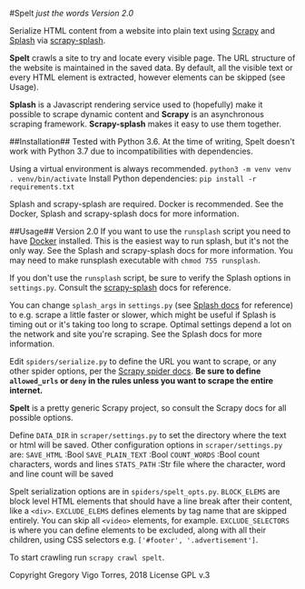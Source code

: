 #Spelt
*just the words*
*Version 2.0*

Serialize HTML content from a website into plain text using [Scrapy](https://doc.scrapy.org/en/latest/intro/overview.html) and [Splash](https://splash.readthedocs.io/en/stable/) via [scrapy-splash](https://github.com/scrapy-plugins/scrapy-splash).

**Spelt** crawls a site to try and locate every visible page. The URL structure of the website is maintained in the saved data. By default, all the visible text or every HTML element is extracted, however elements can be skipped (see Usage).

**Splash** is a Javascript rendering service used to (hopefully) make it possible to scrape dynamic content and **Scrapy** is an asynchronous scraping framework. **Scrapy-splash** makes it easy to use them together.


##Installation##
Tested with Python 3.6.
At the time of writing, Spelt doesn't work with Python 3.7 due to incompatibilities with dependencies.

Using a virtual environment is always recommended.
`python3 -m venv venv`
`. venv/bin/activate`
Install Python dependencies: `pip install -r requirements.txt`

Splash and scrapy-splash are required. Docker is recommended.
See the Docker, Splash and scrapy-splash docs for more information.


##Usage##
Version 2.0
If you want to use the `runsplash` script you need to have [Docker](https://www.docker.com/) installed.
This is the easiest way to run splash, but it's not the only way. See the Splash and scrapy-splash docs for more information.
You may need to make runsplash executable with `chmod 755 runsplash`.

If you don't use the `runsplash` script, be sure to verify the Splash options in `settings.py`. Consult the [scrapy-splash](https://github.com/scrapy-plugins/scrapy-splash) docs for reference.

You can change `splash_args` in `settings.py` (see [Splash docs](https://splash.readthedocs.io/en/stable/) for reference) to e.g. scrape a little faster or slower, which might be useful if Splash is timing out or it's taking too long to scrape. Optimal settings depend a lot on the network and site you're scraping. See the Splash docs for more information.

Edit `spiders/serialize.py` to define the URL you want to scrape, or any other spider options, per the [Scrapy spider docs](https://doc.scrapy.org/en/latest/topics/spiders.html#scrapy-spider).
**Be sure to define `allowed_urls` or `deny` in the rules unless you want to scrape the entire internet.**

**Spelt** is a pretty generic Scrapy project, so consult the Scrapy docs for all possible options.

Define `DATA_DIR` in `scraper/settings.py` to set the directory where the text or html will be saved.
Other configuration options in `scraper/settings.py` are:
`SAVE_HTML` :Bool
`SAVE_PLAIN_TEXT` :Bool
`COUNT_WORDS` :Bool count characters, words and lines
`STATS_PATH` :Str file where the character, word and line count will be saved

Spelt serialization options are in `spiders/spelt_opts.py`.
`BLOCK_ELEMS` are block level HTML elements that should have a line break after their content, like a `<div>`.
`EXCLUDE_ELEMS` defines elements by tag name that are skipped entirely. You can skip all `<video>` elements, for example.
`EXCLUDE_SELECTORS` is where you can define elements to be excluded, along with all their children, using CSS selectors e.g. `['#footer', '.advertisement']`.

To start crawling run `scrapy crawl spelt`.


Copyright Gregory Vigo Torres, 2018
License GPL v.3

